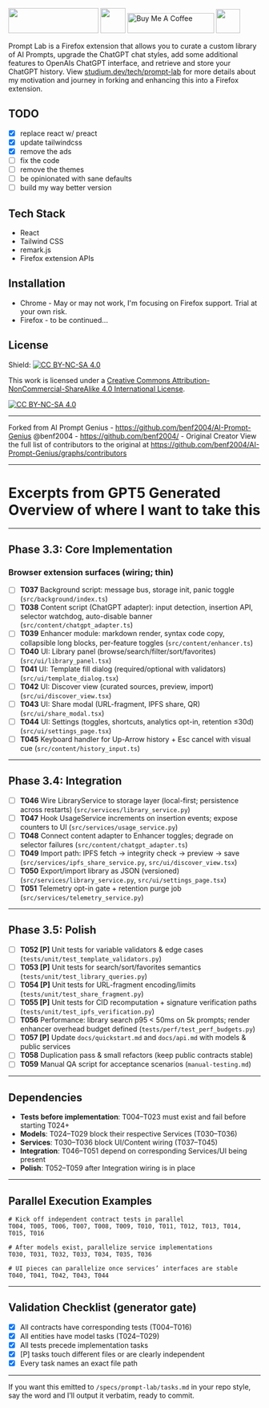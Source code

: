 <a href="https://chrome.google.com/webstore/detail/chatgpt-history/jjdnakkfjnnbbckhifcfchagnpofjffo/"><img src="https://user-images.githubusercontent.com/12115686/206926802-0461dc64-84cd-42de-8c17-74a7ee64528c.png" style="width: 180px !important; height: 50px !important"></a> <a href="https://www.reddit.com/r/ChatGPTPromptGenius/"><img src="https://user-images.githubusercontent.com/12115686/211184170-6aea6981-abd4-447c-bd3d-199d1688011f.png" style="width: 50px !important"></a> <a href="https://ko-fi.com/bennyfi" target="_blank"><img src="https://storage.ko-fi.com/cdn/kofi3.png?v=3" alt="Buy Me A Coffee" style="height: 40px !important;width: 173px !important;" ></a> <a href="http://creativecommons.org/licenses/by-nc-sa/4.0/"><img src="https://licensebuttons.net/l/by-nc-sa/4.0/88x31.png" style="height: 48px !important"></a>


Prompt Lab is a Firefox extension that allows you to curate a custom library of AI Prompts, upgrade the ChatGPT chat styles, add some additional features to OpenAIs ChatGPT interface, and retrieve and store your ChatGPT history. View [studium.dev/tech/prompt-lab](https://studium.dev/tech/prompt-lab) for more details about my motivation and journey in forking and enhancing this into a Firefox extension.  

## TODO

- [x] replace react w/ preact
- [x] update tailwindcss
- [x] remove the ads
- [ ] fix the code
- [ ] remove the themes
- [ ] be opinionated with sane defaults
- [ ] build my way better version

## Tech Stack
- React
- Tailwind CSS
- remark.js
- Firefox extension APIs

## Installation
- Chrome - May or may not work, I'm focusing on Firefox support. Trial at your own risk.
- Firefox - to be continued...

## License
Shield: [![CC BY-NC-SA 4.0][cc-by-nc-sa-shield]][cc-by-nc-sa] 

This work is licensed under a
[Creative Commons Attribution-NonCommercial-ShareAlike 4.0 International License][cc-by-nc-sa].

[![CC BY-NC-SA 4.0][cc-by-nc-sa-image]][cc-by-nc-sa]

[cc-by-nc-sa]: http://creativecommons.org/licenses/by-nc-sa/4.0/ 
[cc-by-nc-sa-image]: https://licensebuttons.net/l/by-nc-sa/4.0/88x31.png 
[cc-by-nc-sa-shield]: https://img.shields.io/badge/License-CC%20BY--NC--SA%204.0-lightgrey.svg 


---

Forked from AI Prompt Genius - https://github.com/benf2004/AI-Prompt-Genius
@benf2004 - https://github.com/benf2004/ - Original Creator
View the full list of contributors to the original at https://github.com/benf2004/AI-Prompt-Genius/graphs/contributors


---

# Excerpts from GPT5 Generated Overview of where I want to take this


---

## Phase 3.3: Core Implementation

### Browser extension surfaces (wiring; thin)

* [ ] **T037** Background script: message bus, storage init, panic toggle (`src/background/index.ts`)
* [ ] **T038** Content script (ChatGPT adapter): input detection, insertion API, selector watchdog, auto-disable banner (`src/content/chatgpt_adapter.ts`)
* [ ] **T039** Enhancer module: markdown render, syntax code copy, collapsible long blocks, per-feature toggles (`src/content/enhancer.ts`)
* [ ] **T040** UI: Library panel (browse/search/filter/sort/favorites) (`src/ui/library_panel.tsx`)
* [ ] **T041** UI: Template fill dialog (required/optional with validators) (`src/ui/template_dialog.tsx`)
* [ ] **T042** UI: Discover view (curated sources, preview, import) (`src/ui/discover_view.tsx`)
* [ ] **T043** UI: Share modal (URL-fragment, IPFS share, QR) (`src/ui/share_modal.tsx`)
* [ ] **T044** UI: Settings (toggles, shortcuts, analytics opt-in, retention ≤30d) (`src/ui/settings_page.tsx`)
* [ ] **T045** Keyboard handler for Up-Arrow history + Esc cancel with visual cue (`src/content/history_input.ts`)

---

## Phase 3.4: Integration

* [ ] **T046** Wire LibraryService to storage layer (local-first; persistence across restarts) (`src/services/library_service.py`)
* [ ] **T047** Hook UsageService increments on insertion events; expose counters to UI (`src/services/usage_service.py`)
* [ ] **T048** Connect content adapter to Enhancer toggles; degrade on selector failures (`src/content/chatgpt_adapter.ts`)
* [ ] **T049** Import path: IPFS fetch → integrity check → preview → save (`src/services/ipfs_share_service.py`, `src/ui/discover_view.tsx`)
* [ ] **T050** Export/import library as JSON (versioned) (`src/services/library_service.py`, `src/ui/settings_page.tsx`)
* [ ] **T051** Telemetry opt-in gate + retention purge job (`src/services/telemetry_service.py`)

---

## Phase 3.5: Polish

* [ ] **T052 \[P]** Unit tests for variable validators & edge cases (`tests/unit/test_template_validators.py`)
* [ ] **T053 \[P]** Unit tests for search/sort/favorites semantics (`tests/unit/test_library_queries.py`)
* [ ] **T054 \[P]** Unit tests for URL-fragment encoding/limits (`tests/unit/test_share_fragment.py`)
* [ ] **T055 \[P]** Unit tests for CID recomputation + signature verification paths (`tests/unit/test_ipfs_verification.py`)
* [ ] **T056** Performance: library search p95 < 50ms on 5k prompts; render enhancer overhead budget defined (`tests/perf/test_perf_budgets.py`)
* [ ] **T057 \[P]** Update `docs/quickstart.md` and `docs/api.md` with models & public services
* [ ] **T058** Duplication pass & small refactors (keep public contracts stable)
* [ ] **T059** Manual QA script for acceptance scenarios (`manual-testing.md`)

---

## Dependencies

* **Tests before implementation**: T004–T023 must exist and fail before starting T024+
* **Models**: T024–T029 block their respective Services (T030–T036)
* **Services**: T030–T036 block UI/Content wiring (T037–T045)
* **Integration**: T046–T051 depend on corresponding Services/UI being present
* **Polish**: T052–T059 after Integration wiring is in place

---

## Parallel Execution Examples

```
# Kick off independent contract tests in parallel
T004, T005, T006, T007, T008, T009, T010, T011, T012, T013, T014, T015, T016

# After models exist, parallelize service implementations
T030, T031, T032, T033, T034, T035, T036

# UI pieces can parallelize once services’ interfaces are stable
T040, T041, T042, T043, T044
```

---

## Validation Checklist (generator gate)

* [x] All contracts have corresponding tests (T004–T016)
* [x] All entities have model tasks (T024–T029)
* [x] All tests precede implementation tasks
* [x] \[P] tasks touch different files or are clearly independent
* [x] Every task names an exact file path

---

If you want this emitted to `/specs/prompt-lab/tasks.md` in your repo style, say the word and I’ll output it verbatim, ready to commit.
